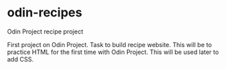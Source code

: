 # odin-recipes
Odin Project recipe project

First project on Odin Project. Task to build recipe website. 
This will be to practice HTML for the first time with Odin Project.
This will be used later to add CSS.
